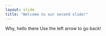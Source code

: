 ```yaml
---
layout: slide
title: "Welcome to our second slide!"
---
```

Why, hello there
Use the left arrow to go back!
